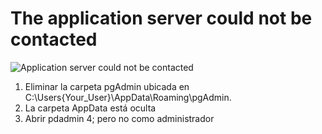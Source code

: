 # The application server could not be contacted

![Application server could not be contacted](/images/problemas_comunes_pgadmin_images/application_server_could_not_be_contacted.png)

1. Eliminar la carpeta pgAdmin ubicada en C:\Users\{Your_User}\AppData\Roaming\pgAdmin.
2. La carpeta AppData está oculta
3. Abrir pdadmin 4; pero no como administrador


